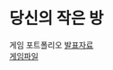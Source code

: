 # 당신의 작은 방
게임 포트폴리오
[발표자료](https://www.miricanvas.com/v/11pc2d0)  
[게임파일](http://naver.me/F6xtn1hZ)
